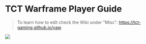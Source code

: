 # TCT Warframe Player Guide

> To learn how to edit check the Wiki under "Misc": https://tct-gaming.github.io/yaw

![](https://i1.wp.com/tctgaming.com/wp-content/uploads/2018/03/TCTwoooooo.png)

<!-- 
	
https://steamcommunity.com/sharedfiles/filedetails/?id=1320766883

 -->